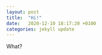 ```yaml
---
layout: post
title:  "Hi!"
date:   2020-12-10 18:17:20 +0100
categories: jekyll update
---
```

What?
